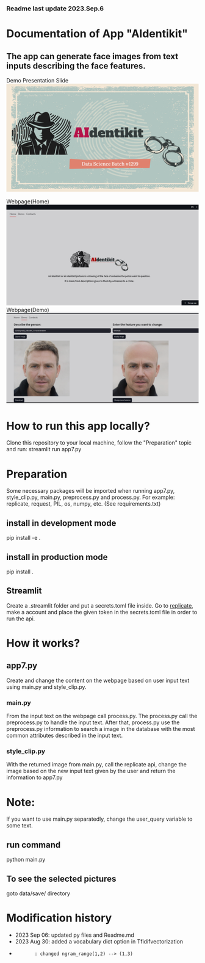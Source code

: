 ### Readme last update 2023.Sep.6
# Documentation of App "AIdentikit" 
## The app can generate face images from text inputs describing the face features.

Demo Presentation Slide
![Demo presentation](./images/presentation1.png "Demo presentation")

Webpage(Home)
![app image](./images/app_image1.png "app front page")
Webpage(Demo)
![app image](./images/app_image2.png "app demo page")

# How to run this app locally?
Clone this repository to your local machine, follow the "Preparation" topic and run:
streamlit run app7.py

# Preparation 
Some necessary packages will be imported when running app7.py, style_clip.py, main.py, preprocess.py and process.py.
For example: replicate, request, PIL, os, numpy, etc. (See requirements.txt)

## install in development mode
pip install -e .
## install in production mode
pip install .

## Streamlit
Create a .streamlit folder and put a secrets.toml file inside. 
Go to [replicate](https://replicate.com/), make a account and place the given token in the secrets.toml file in order to run the api.

# How it works?
## app7.py
Create and change the content on the webpage based on user input text using main.py and style_clip.py.

### main.py
From the input text on the webpage call process.py. The process.py call the preprocess.py to handle the input text.
After that, process.py use the preprocess.py information to search a image in the database with the most common attributes described in the input text.

### style_clip.py
With the returned image from main.py, call the replicate api, change the image based on the new input text given by the user and return the information to app7.py

# Note:
If you want to use main.py separatedly, change the user_query variable to some text.

## run command
python main.py

## To see the selected pictures 
goto data/save/ directory

# Modification history
- 2023 Sep 06: updated py files and Readme.md
- 2023 Aug 30: added a vocabulary dict option in Tfidifvectorization
-            : changed ngram_range(1,2) --> (1,3)
